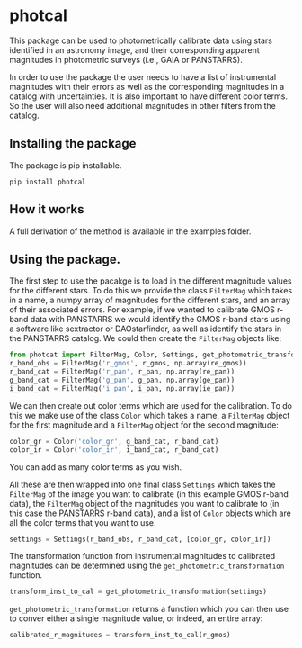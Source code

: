 # photcal

This package can be used to photometrically calibrate data using stars identified in an astronomy image, and their corresponding apparent magnitudes in photometric surveys (i.e., GAIA or PANSTARRS).

In order to use the package the user needs to have a list of instrumental magnitudes with their errors as well as the corresponding magnitudes in a catalog with uncertainties. It is also important to have different color terms. So the user will also need additional magnitudes in other filters from the catalog.


## Installing the package 

The package is pip installable.

```pip install photcal```

## How it works

A full derivation of the method is available in the examples folder. 

## Using the package. 

The first step to use the pacakge is to load in the different magnitude values for the different stars. To do this we provide the class ```FilterMag``` which takes in a name, a numpy array of magnitudes for the different stars, and an array of their associated errors. For example, if we wanted to calibrate GMOS r-band data with PANSTARRS we would identify the GMOS r-band stars using a software like sextractor or DAOstarfinder, as well as identify the stars in the PANSTARRS catalog. We could then create the ```FilterMag``` objects like:

```python
from photcat import FilterMag, Color, Settings, get_photometric_transformation
r_band_obs = FilterMag('r_gmos', r_gmos, np.array(re_gmos))
r_band_cat = FilterMag('r_pan', r_pan, np.array(re_pan))
g_band_cat = FilterMag('g_pan', g_pan, np.array(ge_pan))
i_band_cat = FilterMag('i_pan', i_pan, np.array(ie_pan))
```
We can then create out color terms which are used for the calibration. To do this we make use of the class ```Color``` which takes a name, a ```FilterMag``` object for the first magnitude and a ```FilterMag``` object for the second magnitude:

```python
color_gr = Color('color_gr', g_band_cat, r_band_cat)
color_ir = Color('color_ir', i_band_cat, r_band_cat)
```

You can add as many color terms as you wish. 

All these are then wrapped into one final class ```Settings```  which takes the ```FilterMag``` of the image you want to calibrate (in this example GMOS r-band data), the ```FilterMag``` object of the magnitudes you want to calibrate to (in this case the PANSTARRS r-band data), and a list of ```Color``` objects which are all the color terms that you want to use.

```python
settings = Settings(r_band_obs, r_band_cat, [color_gr, color_ir])
```

The transformation function from instrumental magnitudes to calibrated magnitudes can be determined using the ```get_photometric_transformation``` function.
```python
transform_inst_to_cal = get_photometric_transformation(settings)
```
```get_photometric_transformation``` returns a function which you can then use to conver either a single magnitude value, or indeed, an entire array:

```python
calibrated_r_magnitudes = transform_inst_to_cal(r_gmos)
```
